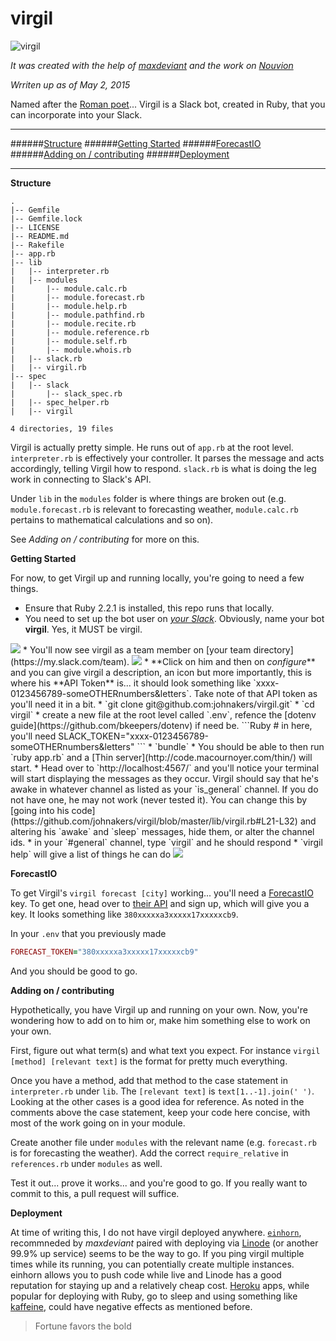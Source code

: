 # virgil

![virgil](http://i.imgur.com/Nw9BRQg.png)

*It was created with the help of [maxdeviant](https://github.com/maxdeviant?tab=repositories) and the work on [Nouvion](https://github.com/merveilles/nouvion)*

*Wrriten up as of May 2, 2015*

Named after the [Roman poet](http://en.wikipedia.org/wiki/Virgil)... Virgil is a Slack bot, created in Ruby, that you can incorporate into your Slack.

<hr>

######<a href='#structure'>Structure</a>
######<a href='#started'>Getting Started</a>
######<a href='#forecast'>ForecastIO</a>
######<a href='#contributing'>Adding on / contributing</a>
######<a href='#deploy'>Deployment</a>

<hr>

**<a name='structure'>Structure</a>**

```Shell
.
|-- Gemfile
|-- Gemfile.lock
|-- LICENSE
|-- README.md
|-- Rakefile
|-- app.rb
|-- lib
|   |-- interpreter.rb
|   |-- modules
|       |-- module.calc.rb
|       |-- module.forecast.rb
|       |-- module.help.rb
|       |-- module.pathfind.rb
|       |-- module.recite.rb
|       |-- module.reference.rb
|       |-- module.self.rb
|       |-- module.whois.rb
|   |-- slack.rb
|   |-- virgil.rb
|-- spec
|   |-- slack
|       |-- slack_spec.rb
|   |-- spec_helper.rb
|   |-- virgil

4 directories, 19 files
```

Virgil is actually pretty simple. He runs out of `app.rb` at the root level. `interpreter.rb` is effectively your controller. It parses the message and acts accordingly, telling Virgil how to respond. `slack.rb` is what is doing the leg work in connecting to Slack's API.

Under `lib` in the `modules` folder is where things are broken out (e.g. `module.forecast.rb` is relevant to forecasting weather, `module.calc.rb` pertains to mathematical calculations and so on).

See *Adding on / contributing* for more on this.

**<a name='started'>Getting Started</a>**

For now, to get Virgil up and running locally, you're going to need a few things.

* Ensure that Ruby 2.2.1 is installed, this repo runs that locally.
* You need to set up the bot user on *[your Slack](https://my.slack.com/services/new/bot)*. Obviously, name your bot **virgil**. Yes, it MUST be virgil.
<img src='http://i.imgur.com/OquylQM.png' />
* You'll now see virgil as a team member on [your team directory](https://my.slack.com/team).
<img src='http://i.imgur.com/Q88caPd.png' />
* **Click on him and then on <i>configure</i>** and you can give virgil a description, an icon but more importantly, this is where his **API Token** is... it should look something like `xxxx-0123456789-someOTHERnumbers&letters`. Take note of that API token as you'll need it in a bit.
* `git clone git@github.com:johnakers/virgil.git`
* `cd virgil`
* create a new file at the root level called `.env`, refence the [dotenv guide](https://github.com/bkeepers/dotenv) if need be.
```Ruby
# in here, you'll need
SLACK_TOKEN="xxxx-0123456789-someOTHERnumbers&letters"
```
* `bundle`
* You should be able to then run `ruby app.rb` and a [Thin server](http://code.macournoyer.com/thin/) will start.
* Head over to `http://localhost:4567/` and you'll notice your terminal will start displaying the messages as they occur. Virgil should say that he's awake in whatever channel as listed as your `is_general` channel. If you do not have one, he may not work (never tested it). You can change this by [going into his code](https://github.com/johnakers/virgil/blob/master/lib/virgil.rb#L21-L32) and altering his `awake` and `sleep` messages, hide them, or alter the channel ids.
* in your `#general` channel, type `virgil` and he should respond
* `virgil help` will give a list of things he can do
<img src='http://i.imgur.com/0ksyjnO.png' />

**<a name='forecast'>ForecastIO</a>**

To get Virgil's `virgil forecast [city]` working... you'll need a [ForecastIO](http://forecast.io/) key. To get one, head over to [their API](https://developer.forecast.io/) and sign up, which will give you a key. It looks something like `380xxxxxa3xxxxx17xxxxxcb9`.

In your `.env` that you previously made
```Ruby
FORECAST_TOKEN="380xxxxxa3xxxxx17xxxxxcb9"
```

And you should be good to go.

**<a name='contributing'>Adding on / contributing</a>**

Hypothetically, you have Virgil up and running on your own. Now, you're wondering how to add on to him or, make him something else to work on your own.

First, figure out what term(s) and what text you expect. For instance `virgil [method] [relevant text]` is the format for pretty much everything.

Once you have a method, add that method to the case statement in `interpreter.rb` under `lib`. The `[relevant text]` is `text[1..-1].join(' ')`. Looking at the other cases is a good idea for reference. As noted in the comments above the case statement, keep your code here concise, with most of the work going on in your module.

Create another file under `modules` with the relevant name (e.g. `forecast.rb` is for forecasting the weather). Add the correct `require_relative` in `references.rb` under `modules` as well.

Test it out... prove it works... and you're good to go. If you really want to commit to this, a pull request will suffice.

**<a name='deploy'>Deployment</a>**

At time of writing this, I do not have virgil deployed anywhere. [`einhorn`](https://github.com/stripe/einhorn), recommneded by *maxdeviant* paired with deploying via [Linode](https://www.linode.com/) (or another 99.9% up service) seems to be the way to go. If you ping virgil multiple times while its running, you can potentially create multiple instances. einhorn allows you to push code while live and Linode has a good reputation for staying up and a relatively cheap cost. [Heroku](https://www.heroku.com/) apps, while popular for deploying with Ruby, go to sleep and using something like [kaffeine](http://kaffeine.herokuapp.com/), could have negative effects as mentioned before.

>Fortune favors the bold
